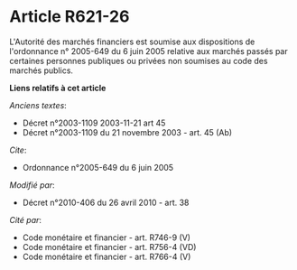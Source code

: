# Article R621-26

L'Autorité des marchés financiers est soumise aux dispositions de l'ordonnance n° 2005-649 du 6 juin 2005 relative aux
marchés passés par certaines personnes publiques ou privées non soumises au code des marchés publics.

**Liens relatifs à cet article**

_Anciens textes_:

  - Décret n°2003-1109 2003-11-21 art 45
  - Décret n°2003-1109 du 21 novembre 2003 - art. 45 (Ab)

_Cite_:

  - Ordonnance n°2005-649 du 6 juin 2005

_Modifié par_:

  - Décret n°2010-406 du 26 avril 2010 - art. 38

_Cité par_:

  - Code monétaire et financier - art. R746-9 (V)
  - Code monétaire et financier - art. R756-4 (VD)
  - Code monétaire et financier - art. R766-4 (V)

